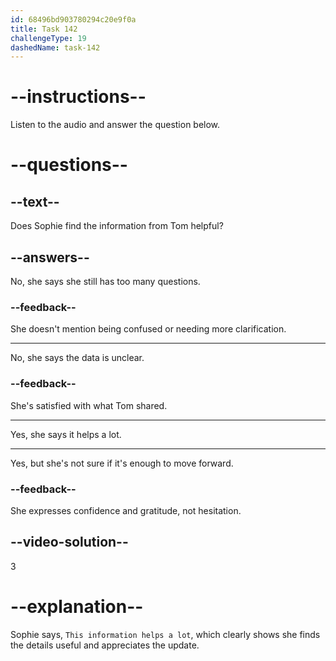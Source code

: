 ```yaml
---
id: 68496bd903780294c20e9f0a
title: Task 142
challengeType: 19
dashedName: task-142
---
```


<!-- (audio) Sophie: Thanks, Tom. This information helps a lot. -->

# --instructions--

Listen to the audio and answer the question below.

# --questions--

## --text--

Does Sophie find the information from Tom helpful?

## --answers--

No, she says she still has too many questions.

### --feedback--

She doesn't mention being confused or needing more clarification.

---

No, she says the data is unclear.

### --feedback--

She's satisfied with what Tom shared.

---

Yes, she says it helps a lot.

---

Yes, but she's not sure if it's enough to move forward.

### --feedback--

She expresses confidence and gratitude, not hesitation.

## --video-solution--

3

# --explanation--

Sophie says, `This information helps a lot`, which clearly shows she finds the details useful and appreciates the update.

